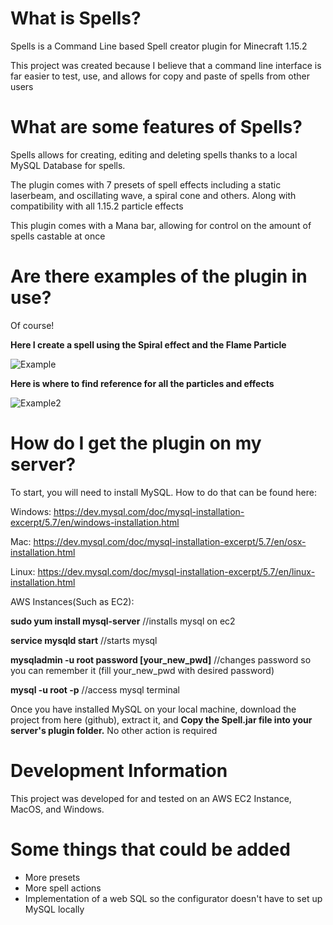 # What is Spells?

Spells is a Command Line based Spell creator plugin for Minecraft 1.15.2

This project was created because I believe that a command line interface is far easier to test, use, and allows for copy and paste of spells from other users

# What are some features of Spells?

Spells allows for creating, editing and deleting spells thanks to a local MySQL Database for spells. 

The plugin comes with 7 presets of spell effects including a static laserbeam, and oscillating wave, a spiral cone and others. Along with compatibility with all 1.15.2 particle effects

This plugin comes with a Mana bar, allowing for control on the amount of spells castable at once

# Are there examples of the plugin in use?

Of course!

__Here I create a spell using the Spiral effect and the Flame Particle__

![Example](https://github.com/GitItGoing/Spells/blob/master/Example1.gif?raw=true)

__Here is where to find reference for all the particles and effects__

![Example2](https://github.com/GitItGoing/Spells/blob/master/Example2.gif?raw=true)
# How do I get the plugin on my server?

To start, you will need to install MySQL. How to do that can be found here:

Windows:
https://dev.mysql.com/doc/mysql-installation-excerpt/5.7/en/windows-installation.html

Mac:
https://dev.mysql.com/doc/mysql-installation-excerpt/5.7/en/osx-installation.html

Linux:
https://dev.mysql.com/doc/mysql-installation-excerpt/5.7/en/linux-installation.html

AWS Instances(Such as EC2):

__sudo yum install mysql-server__   //installs mysql on ec2

__service mysqld start__  //starts mysql

__mysqladmin -u root password [your_new_pwd]__ //changes password so you can remember it (fill your_new_pwd with desired password)

__mysql -u root -p__ //access mysql terminal

Once you have installed MySQL on your local machine, download the project from here (github), extract it, and __Copy the Spell.jar file into your server's plugin folder.__ No other action is required

# Development Information

This project was developed for and tested on an AWS EC2 Instance, MacOS, and Windows.

# Some things that could be added

* More presets
* More spell actions
* Implementation of a web SQL so the configurator doesn't have to set up MySQL locally





